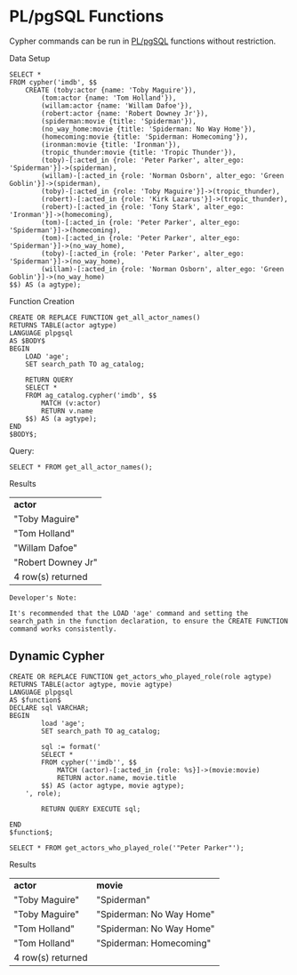 # PL/pgSQL Functions

Cypher commands can be run in [PL/pgSQL](https://www.postgresql.org/docs/11/plpgsql-overview.html) functions without restriction.

Data Setup
```
SELECT *
FROM cypher('imdb', $$
	CREATE (toby:actor {name: 'Toby Maguire'}),
		(tom:actor {name: 'Tom Holland'}),
		(willam:actor {name: 'Willam Dafoe'}),
		(robert:actor {name: 'Robert Downey Jr'}),
		(spiderman:movie {title: 'Spiderman'}),
		(no_way_home:movie {title: 'Spiderman: No Way Home'}),
		(homecoming:movie {title: 'Spiderman: Homecoming'}),
		(ironman:movie {title: 'Ironman'}),
		(tropic_thunder:movie {title: 'Tropic Thunder'}),
		(toby)-[:acted_in {role: 'Peter Parker', alter_ego: 'Spiderman'}]->(spiderman),
		(willam)-[:acted_in {role: 'Norman Osborn', alter_ego: 'Green Goblin'}]->(spiderman),
		(toby)-[:acted_in {role: 'Toby Maguire'}]->(tropic_thunder),
		(robert)-[:acted_in {role: 'Kirk Lazarus'}]->(tropic_thunder),
		(robert)-[:acted_in {role: 'Tony Stark', alter_ego: 'Ironman'}]->(homecoming),
		(tom)-[:acted_in {role: 'Peter Parker', alter_ego: 'Spiderman'}]->(homecoming),
		(tom)-[:acted_in {role: 'Peter Parker', alter_ego: 'Spiderman'}]->(no_way_home),
		(toby)-[:acted_in {role: 'Peter Parker', alter_ego: 'Spiderman'}]->(no_way_home),
		(willam)-[:acted_in {role: 'Norman Osborn', alter_ego: 'Green Goblin'}]->(no_way_home)
$$) AS (a agtype);
```

Function Creation
```
CREATE OR REPLACE FUNCTION get_all_actor_names()
RETURNS TABLE(actor agtype)
LANGUAGE plpgsql
AS $BODY$
BEGIN
    LOAD 'age';
    SET search_path TO ag_catalog;

    RETURN QUERY 
    SELECT * 
    FROM ag_catalog.cypher('imdb', $$
        MATCH (v:actor)
        RETURN v.name
    $$) AS (a agtype);
END
$BODY$;
```

Query:
```
SELECT * FROM get_all_actor_names();
```

Results
<table>
  <tr>
   <td><strong>actor</strong>
   </td>
  </tr>
  <tr>
   <td>"Toby Maguire"</td>
  </tr>
  <tr>
   <td>"Tom Holland"</td>
  </tr>
  <tr>
   <td>"Willam Dafoe"</td>
  </tr>
  <tr>
   <td>"Robert Downey Jr"</td>
  </tr>
  <tr>
   <td>4 row(s) returned
   </td>
  </tr>
</table>

```
Developer's Note:

It's recommended that the LOAD 'age' command and setting the search_path in the function declaration, to ensure the CREATE FUNCTION command works consistently.
```

## Dynamic Cypher


```
CREATE OR REPLACE FUNCTION get_actors_who_played_role(role agtype)
RETURNS TABLE(actor agtype, movie agtype)
LANGUAGE plpgsql
AS $function$
DECLARE sql VARCHAR;
BEGIN
        load 'age';
        SET search_path TO ag_catalog;

        sql := format('
		SELECT *
		FROM cypher(''imdb'', $$
			MATCH (actor)-[:acted_in {role: %s}]->(movie:movie)
			RETURN actor.name, movie.title
		$$) AS (actor agtype, movie agtype);
	', role);

        RETURN QUERY EXECUTE sql;

END
$function$;
```

```
SELECT * FROM get_actors_who_played_role('"Peter Parker"');
```


Results
<table>
  <tr>
   <td><strong>actor</strong></td>
   <td><strong>movie</strong></td>
  </tr>
  <tr>
   <td>"Toby Maguire"</td>
   <td>"Spiderman"</td>
  </tr>
  <tr>
   <td>"Toby Maguire"</td>
   <td>"Spiderman: No Way Home"</td>
  </tr>
  <tr>
   <td>"Tom Holland"</td>
   <td>"Spiderman: No Way Home"</td>
  </tr>
  <tr>
   <td>"Tom Holland"</td>
   <td>"Spiderman: Homecoming"</td>
  </tr>
  <tr>
   <td>4 row(s) returned
   </td>
  </tr>
</table>


